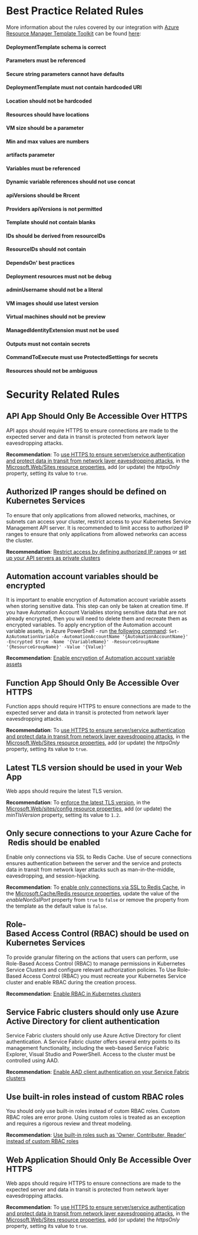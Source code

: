# Best Practice Related Rules
More information about the rules covered by our integration with [Azure Resource Manager Template Toolkit](https://github.com/Azure/arm-ttk) can be found [here](https://docs.microsoft.com/en-us/azure/azure-resource-manager/templates/test-cases):

#### DeploymentTemplate schema is correct
#### Parameters must be referenced
#### Secure string parameters cannot have defaults
#### DeploymentTemplate must not contain hardcoded URI
#### Location should not be hardcoded
#### Resources should have locations
#### VM size should be a parameter
#### Min and max values are numbers
#### artifacts parameter
#### Variables must be referenced
#### Dynamic variable references should not use concat
#### apiVersions should be Rrcent
#### Providers apiVersions is not permitted
#### Template should not contain blanks
#### IDs should be derived from resourceIDs
#### ResourceIDs should not contain
#### DependsOn' best practices
#### Deployment resources must not be debug
#### adminUsername should not be a literal
#### VM images should use latest version
#### Virtual machines should not be preview
#### ManagedIdentityExtension must not be used
#### Outputs must not contain secrets
#### CommandToExecute must use ProtectedSettings for secrets
#### Resources should not be ambiguous

# Security Related Rules
## API App Should Only Be Accessible Over HTTPS
API apps should require HTTPS to ensure connections are made to the expected server and data in transit is protected from network layer eavesdropping attacks.

**Recommendation**: To [use HTTPS to ensure server/service authentication and protect data in transit from network layer eavesdropping attacks](https://docs.microsoft.com/en-us/azure/app-service/configure-ssl-bindings#enforce-https), in the [Microsoft.Web/Sites resource properties](https://docs.microsoft.com/en-us/azure/templates/microsoft.web/sites?tabs=json#siteproperties-object), add (or update) the *httpsOnly* property, setting its value to `true`.

## Authorized IP ranges should be defined on Kubernetes Services
To ensure that only applications from allowed networks, machines, or subnets can access your cluster, restrict access to your Kubernetes Service Management API server. It is recommended to limit access to authorized IP ranges to ensure that only applications from allowed networks can access the cluster.

**Recommendation**: [Restrict access by defining authorized IP ranges](https://docs.microsoft.com/en-us/azure/aks/api-server-authorized-ip-ranges) or [set up your API servers as private clusters](https://docs.microsoft.com/azure/aks/private-clusters)

## Automation account variables should be encrypted
It is important to enable encryption of Automation account variable assets when storing sensitive data. This step can only be taken at creation time. If you have Automation Account Variables storing sensitive data that are not already encrypted, then you will need to delete them and recreate them as encrypted variables. To apply encryption of the Automation account variable assets, in Azure PowerShell - run [the following command](https://docs.microsoft.com/en-us/powershell/module/az.automation/set-azautomationvariable?view=azps-5.4.0&viewFallbackFrom=azps-1.4.0): `Set-AzAutomationVariable -AutomationAccountName '{AutomationAccountName}' -Encrypted $true -Name '{VariableName}' -ResourceGroupName '{ResourceGroupName}' -Value '{Value}'`

**Recommendation**: [Enable encryption of Automation account variable assets](https://docs.microsoft.com/en-us/azure/automation/shared-resources/variables?tabs=azure-powershell)

## Function App Should Only Be Accessible Over HTTPS
Function apps should require HTTPS to ensure connections are made to the expected server and data in transit is protected from network layer eavesdropping attacks.

**Recommendation**: To [use HTTPS to ensure server/service authentication and protect data in transit from network layer eavesdropping attacks](https://docs.microsoft.com/en-us/azure/app-service/configure-ssl-bindings#enforce-https), in the [Microsoft.Web/Sites resource properties](https://docs.microsoft.com/en-us/azure/templates/microsoft.web/sites?tabs=json#siteproperties-object), add (or update) the *httpsOnly* property, setting its value to `true`.

## Latest TLS version should be used in your Web App
Web apps should require the latest TLS version.

**Recommendation**: 
To [enforce the latest TLS version](https://docs.microsoft.com/en-us/azure/app-service/configure-ssl-bindings#enforce-tls-versions), in the [Microsoft.Web/sites/config resource properties](https://docs.microsoft.com/en-us/azure/templates/microsoft.web/sites/config-web?tabs=json#SiteConfig), add (or update) the *minTlsVersion* property, setting its value to `1.2`.

## Only secure connections to your Azure Cache for Redis should be enabled
Enable only connections via SSL to Redis Cache. Use of secure connections ensures authentication between the server and the service and protects data in transit from network layer attacks such as man-in-the-middle, eavesdropping, and session-hijacking.

**Recommendation**: To [enable only connections via SSL to Redis Cache](https://docs.microsoft.com/en-us/security/benchmark/azure/baselines/azure-cache-for-redis-security-baseline?toc=/azure/azure-cache-for-redis/TOC.json#44-encrypt-all-sensitive-information-in-transit), in the [Microsoft.Cache/Redis resource properties](https://docs.microsoft.com/en-us/azure/templates/microsoft.cache/redis?tabs=json#rediscreateproperties-object), update the value of the *enableNonSslPort* property from `true` to `false` or remove the property from the template as the default value is `false`.

## Role-Based Access Control (RBAC) should be used on Kubernetes Services
To provide granular filtering on the actions that users can perform, use Role-Based Access Control (RBAC) to manage permissions in Kubernetes Service Clusters and configure relevant authorization policies. To Use Role-Based Access Control (RBAC) you must recreate your Kubernetes Service cluster and enable RBAC during the creation process.

**Recommendation**: [Enable RBAC in Kubernetes clusters](https://docs.microsoft.com/en-us/azure/aks/operator-best-practices-identity#use-azure-rbac)

## Service Fabric clusters should only use Azure Active Directory for client authentication
Service Fabric clusters should only use Azure Active Directory for client authentication. A Service Fabric cluster offers several entry points to its management functionality, including the web-based Service Fabric Explorer, Visual Studio and PowerShell. Access to the cluster must be controlled using AAD.

**Recommendation**: [Enable AAD client authentication on your Service Fabric clusters](https://docs.microsoft.com/en-in/azure/service-fabric/service-fabric-cluster-creation-setup-aad)

## Use built-in roles instead of custom RBAC roles
You should only use built-in roles instead of cutom RBAC roles. Custom RBAC roles are error prone. Using custom roles is treated as an exception and requires a rigorous review and threat modeling.

**Recommendation**: [Use built-in roles such as 'Owner, Contributer, Reader' instead of custom RBAC roles](https://docs.microsoft.com/en-us/azure/role-based-access-control/built-in-roles)

## Web Application Should Only Be Accessible Over HTTPS
Web apps should require HTTPS to ensure connections are made to the expected server and data in transit is protected from network layer eavesdropping attacks.

**Recommendation**: To [use HTTPS to ensure server/service authentication and protect data in transit from network layer eavesdropping attacks](https://docs.microsoft.com/en-us/azure/app-service/configure-ssl-bindings#enforce-https), in the [Microsoft.Web/Sites resource properties](https://docs.microsoft.com/en-us/azure/templates/microsoft.web/sites?tabs=json#siteproperties-object), add (or update) the *httpsOnly* property, setting its value to `true`.